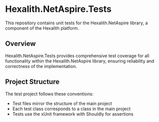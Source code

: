 # Hexalith.NetAspire.Tests

This repository contains unit tests for the Hexalith.NetAspire library, a component of the Hexalith platform.

## Overview

Hexalith.NetAspire.Tests provides comprehensive test coverage for all functionality within the Hexalith.NetAspire library, ensuring reliability and correctness of the implementation.

## Project Structure

The test project follows these conventions:

- Test files mirror the structure of the main project
- Each test class corresponds to a class in the main project
- Tests use the xUnit framework with Shouldly for assertions
